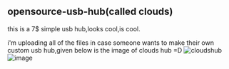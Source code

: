 ## opensource-usb-hub(called clouds)
this is a 7$ simple usb hub,looks cool,is cool.

i'm uploading all of the files in case someone wants to make their own custom usb hub,given below is the image of clouds hub =D
![cloudshub](https://github.com/blue-clouds4/clouds-hub/assets/161261326/221f545a-9c4a-40f0-97b9-6e0d9eb49300)
![image](https://github.com/blue-clouds4/clouds-hub/assets/161261326/d0e1feb1-6413-4fbb-a26c-0fd67988d48f)
